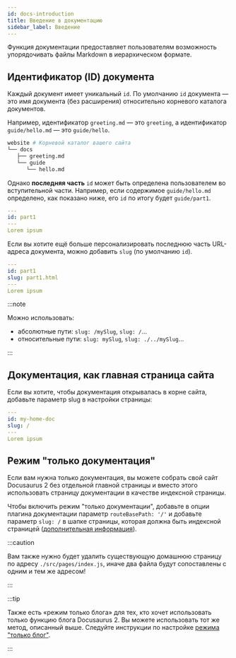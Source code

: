 ```yaml
---
id: docs-introduction
title: Введение в документацию
sidebar_label: Введение
---
```


Функция документации предоставляет пользователям возможность упорядочивать файлы Markdown в иерархическом формате.

## Идентификатор (ID) документа

Каждый документ имеет уникальный `id`. По умолчанию `id` документа — это имя документа (без расширения) относительно корневого каталога документов.

Например, идентификатор `greeting.md` — это `greeting`, а идентификатор `guide/hello.md` — это `guide/hello`.

```bash
website # Корневой каталог вашего сайта
└── docs
   ├── greeting.md
   └── guide
      └── hello.md
```

Однако **последняя часть** `id` может быть определена пользователем во вступительной части. Например, если содержимое `guide/hello.md` определено, как показано ниже, его `id` по итогу будет `guide/part1`.

```yml
---
id: part1
---
Lorem ipsum
```

Если вы хотите ещё больше персонализировать последнюю часть URL-адреса документа, можно добавить `slug` (по умолчанию `id`).

```yml
---
id: part1
slug: part1.html
---
Lorem ipsum
```

:::note

Можно использовать:

- абсолютные пути: `slug: /mySlug`, `slug: /`...
- относительные пути: `slug: mySlug`, `slug: ./../mySlug`...

:::

## Документация, как главная страница сайта

Если вы хотите, чтобы документация открывалась в корне сайта, добавьте параметр slug в настройки страницы:

```yml
---
id: my-home-doc
slug: /
---
Lorem ipsum
```

## Режим "только документация"

Если вам нужна только документация, вы можете собрать свой сайт Docusaurus 2 без отдельной главной страницы и вместо этого использовать страницу документации в качестве индексной страницы.

Чтобы включить режим "только документации", добавьте в опции плагина документации параметр `routeBasePath: '/'` и добавьте параметр `slug: /` в шапке страницы, которая должна быть индексной страницей ([дополнительная информация](#home-page-docs)).

:::caution

Вам также нужно будет удалить существующую домашнюю страницу по адресу `./src/pages/index.js`, иначе два файла будут сопоставлены с одним и тем же адресом!

:::

:::tip

Также есть «режим только блога» для тех, кто хочет использовать только функцию блога Docusaurus 2. Вы можете использовать тот же метод, описанный выше. Следуйте инструкции по настройке [режима "только блог"](blog.md#blog-only-mode).

:::
